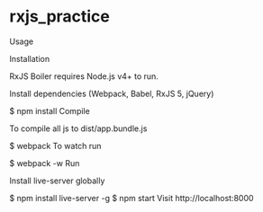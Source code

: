 # rxjs_practice

Usage

Installation

RxJS Boiler requires Node.js v4+ to run.

Install dependencies (Webpack, Babel, RxJS 5, jQuery)

$ npm install
Compile

To compile all js to dist/app.bundle.js

$ webpack
To watch run

$ webpack -w
Run

Install live-server globally

$ npm install live-server -g
$ npm start
Visit http://localhost:8000
